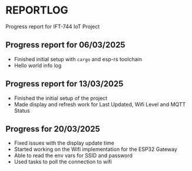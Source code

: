 # REPORTLOG

Progress report for IFT-744 IoT Project

## Progress report for 06/03/2025

- Finished initial setup with `cargo` and esp-rs toolchain
- Hello world info log

## Progress report for 13/03/2025

- Finished the initial setup of the project
- Made display and refresh work for Last Updated, Wifi Level and MQTT Status

## Progress for 20/03/2025

- Fixed issues with the display update time
- Started working on the Wifi implementation for the ESP32 Gateway
- Able to read the env vars for SSID and password
- Used tasks to poll the connection to wifi
